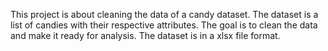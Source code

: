 This project is about cleaning the data of a candy dataset. The dataset is a list of candies with their respective attributes. The goal is to clean the data and make it ready for analysis. The dataset is in a xlsx file format.
